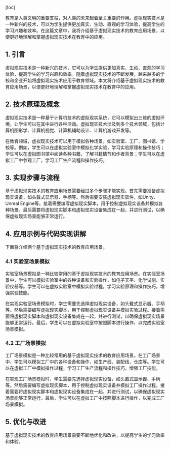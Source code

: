 
[toc]                    
                
                
教育是人类文明的重要支柱，对人类的未来起着至关重要的作用。虚拟现实技术是一种新兴的技术，可以为学生提供更加真实、生动、直观的学习体验，提高学生的学习兴趣和效率。在这篇文章中，我将介绍基于虚拟现实技术的教育应用场景，以便更好地理解和掌握虚拟现实技术在教育中的应用。

## 1. 引言

虚拟现实技术是一种新兴的技术，它可以为学生提供更加真实、生动、直观的学习体验，提高学生的学习兴趣和效率。随着虚拟现实技术的不断发展，越来越多的学校和企业开始将虚拟现实技术应用于教育领域。本文将介绍基于虚拟现实技术的教育应用场景，以便更好地理解和掌握虚拟现实技术在教育中的应用。

## 2. 技术原理及概念

虚拟现实技术是一种基于计算机技术的虚拟现实系统，它可以模拟出三维的虚拟环境，让学生可以在其中进行各种活动。虚拟现实技术涉及到多个技术领域，包括计算机图形学、计算机视觉、计算机辅助设计、计算机游戏开发等。

在教育领域，虚拟现实技术可以用于模拟各种场景，如实验室、工厂、图书馆、学校等。例如，学生可以在虚拟实验室中模拟化学实验，学习实验原理和操作技巧；学生可以在虚拟图书馆中阅读各种书籍，了解书籍情节和作者背景；学生可以在虚拟工厂中参观工厂，学习工厂生产流程和操作技巧。

## 3. 实现步骤与流程

基于虚拟现实技术的教育应用场景需要经过多个步骤才能实现。首先需要准备虚拟现实设备，如头戴式显示器、手柄等。然后需要安装虚拟现实软件，如Unity、Unreal Engine等。接着需要编写虚拟现实脚本，用于控制虚拟现实设备并模拟各种场景。最后需要将虚拟现实脚本和虚拟现实设备集成在一起，并进行测试，以确保虚拟现实场景能够正常运行。

## 4. 应用示例与代码实现讲解

下面将介绍两个基于虚拟现实技术的教育应用场景。

### 4.1 实验室场景模拟

实验室场景模拟是一种比较常用的基于虚拟现实技术的教育应用场景。在实验室场景中，学生可以模拟实验室中的各种设备和实验操作，如电子天平、化学试剂、实验仪器等。学生可以在虚拟实验室中模拟实验过程，学习实验原理和操作技巧，增强实验技能。

在实现实验室场景模拟时，学生需要先选择虚拟现实设备，如头戴式显示器、手柄等。然后需要编写虚拟现实脚本，用于控制虚拟现实设备并模拟实验过程。接着需要将虚拟现实脚本和虚拟现实设备集成在一起，并进行测试，以确保虚拟现实场景能够正常运行。最后，学生可以在虚拟实验室中按照脚本进行操作，以完成实验室场景模拟。

### 4.2 工厂场景模拟

工厂场景模拟是一种比较常用的基于虚拟现实技术的教育应用场景。在工厂场景中，学生可以模拟工厂中的各种设备和操作，如生产线、装配线、仓库等。学生可以在虚拟工厂中模拟操作过程，学习工厂生产流程和操作技巧，增强工厂技能。

在实现工厂场景模拟时，学生需要先选择虚拟现实设备，如头戴式显示器、手柄等。然后需要编写虚拟现实脚本，用于控制虚拟现实设备并模拟工厂操作过程。接着需要将虚拟现实脚本和虚拟现实设备集成在一起，并进行测试，以确保虚拟现实场景能够正常运行。最后，学生可以在虚拟工厂中按照脚本进行操作，以完成工厂场景模拟。

## 5. 优化与改进

基于虚拟现实技术的教育应用场景需要不断地优化和改进，以提高学生的学习效率和体验。

